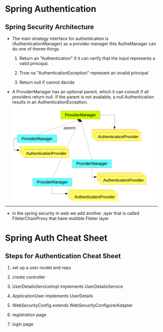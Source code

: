 # Spring Authentication

## Spring Security Architecture

* The main strategy interface for authentication is (AuthenticationManager) as a provider manager this AutheManager can do one of theree things  

    1. Return an "Authentication"  if it can verify that the input represents a valid principal.

    2. Trow na "AuthenticationException" represent an invalid principal

    3. Return null if cannot decide  

* A ProviderManager has an optional parent, which it can consult if all providers return null. If the parent is not available, a null Authentication results in an AuthenticationException.
![](image/provider.png)
___

* in the spring security in web we add another ;ayer that is called FileterChainProxy that have multible Fileter layer


# Spring Auth Cheat Sheet

## Steps for Authentication Cheat Sheet 

1. set up a user model and repo 

2. create controller  

3. UserDetailsServiceImpl implements UserDetailsService

4. ApplicationUser implements UserDetails

5. WebSecurityConfig extends WebSecurityConfigurerAdapter  

6. registration page

7. login page
